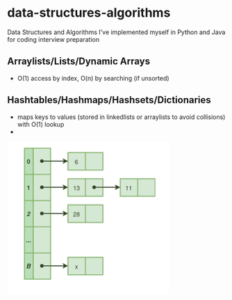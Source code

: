 # data-structures-algorithms
Data Structures and Algorithms I've implemented myself in Python and Java for coding interview preparation


## Arraylists/Lists/Dynamic Arrays
* O(1) access by index, O(n) by searching (if unsorted)

## Hashtables/Hashmaps/Hashsets/Dictionaries
* maps keys to values (stored in linkedlists or arraylists to avoid collisions) with O(1) lookup
* 
![Alt text](/images/hashtable.png?raw=true "Hashing")
